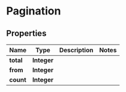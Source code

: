 
# Pagination

## Properties
Name | Type | Description | Notes
------------ | ------------- | ------------- | -------------
**total** | **Integer** |  | 
**from** | **Integer** |  | 
**count** | **Integer** |  | 



